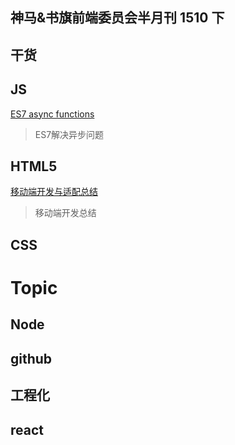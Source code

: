 神马&书旗前端委员会半月刊 1510 下
-----

## 干货


## JS

[ES7 async functions](https://jakearchibald.com/2014/es7-async-functions/)
>ES7解决异步问题

## HTML5

[移动端开发与适配总结](http://www.atatech.org/articles/42647/?frm=mail_daily&uid=117633)
>移动端开发总结


## CSS


# Topic

## Node



## github


## 工程化


## react


